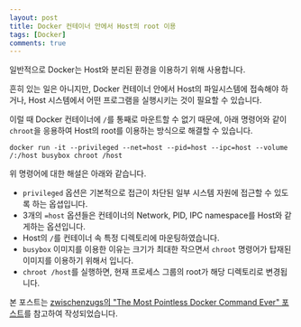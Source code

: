 ```yaml
---
layout: post
title: Docker 컨테이너 안에서 Host의 root 이용
tags: [Docker]
comments: true
---
```


일반적으로 Docker는 Host와 분리된 환경을 이용하기 위해 사용합니다.

흔히 있는 일은 아니지만, Docker 컨테이너 안에서 Host의 파일시스템에 접속해야 하거나, Host 시스템에서 어떤 프로그램을 실행시키는 것이 필요할 수 있습니다.

이럴 때 Docker 컨테이너에 `/`를 통째로 마운트할 수 없기 때문에, 아래 명령어와 같이 `chroot`을 응용하여 Host의 root를 이용하는 방식으로 해결할 수 있습니다.

~~~
docker run -it --privileged --net=host --pid=host --ipc=host --volume /:/host busybox chroot /host
~~~

위 명령어에 대한 해설은 아래와 같습니다.

- `privileged` 옵션은 기본적으로 접근이 차단된 일부 시스템 자원에 접근할 수 있도록 하는 옵셥입니다.
- 3개의 `=host` 옵션들은 컨테이너의 Network, PID, IPC namespace를 Host와 같게하는 옵션입니다.
- Host의 `/`를 컨테이너 속 특정 디렉토리에 마운팅하였습니다.
- `busybox` 이미지를 이용한 이유는 크기가 최대한 작으면서 `chroot` 명령어가 탑재된 이미지를 이용하기 위해서 입니다.
- `chroot /host`를 실행하면, 현재 프로세스 그룹의 root가 해당 디렉토리로 변경됩니다.

본 포스트는 [zwischenzugs의 "The Most Pointless Docker Command Ever" 포스트](https://zwischenzugs.com/2015/06/24/the-most-pointless-docker-command-ever/)를 참고하여 작성되었습니다.
